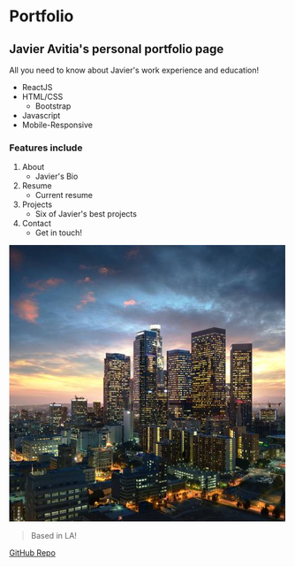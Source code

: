 # Portfolio #

## Javier Avitia's personal portfolio page ##
All you need to know about Javier's work experience and education!

* ReactJS
* HTML/CSS
  * Bootstrap
* Javascript
* Mobile-Responsive

### Features include ###
1. About
   * Javier's Bio
1. Resume
   * Current resume
1. Projects
   * Six of Javier's best projects
1. Contact
   * Get in touch!

![AMAZING](/public/assets/images/DTLA.jpg)
>Based in LA!

[GitHub Repo](https://github.com/Gr8ChairmanMeow/portfolio)
